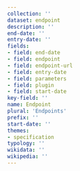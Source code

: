 ```yaml
---
collection: ''
dataset: endpoint
description: ''
end-date: ''
entry-date: ''
fields:
- field: end-date
- field: endpoint
- field: endpoint-url
- field: entry-date
- field: parameters
- field: plugin
- field: start-date
key-field: ''
name: Endpoint
plural: 'Endpoints'
prefix: ''
start-date: ''
themes:
- specification
typology: ''
wikidata: ''
wikipedia: ''
---
```

